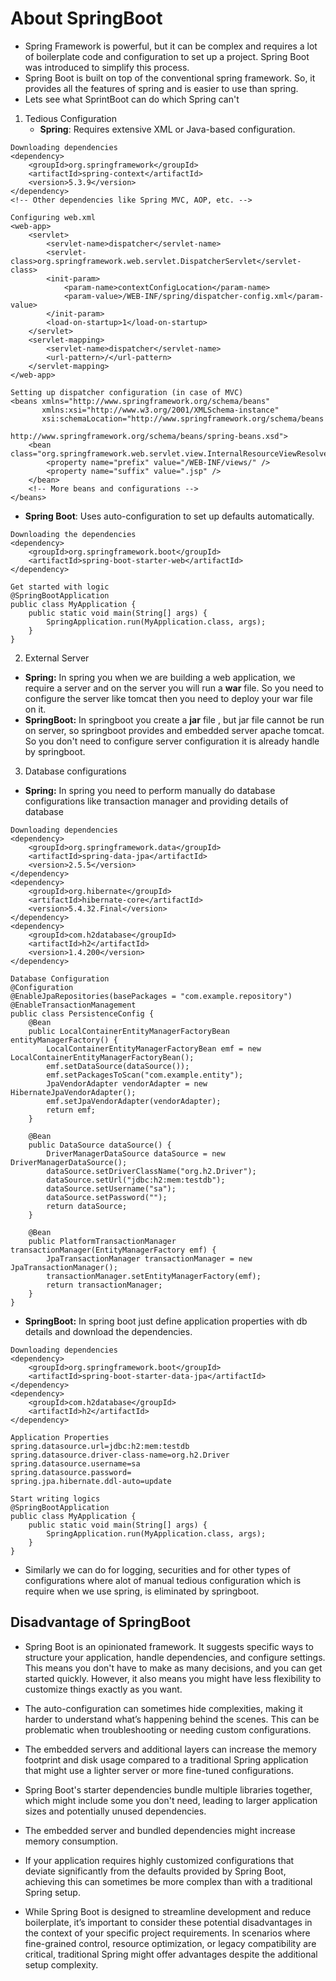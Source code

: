 # About SpringBoot
- Spring Framework is powerful, but it can be complex and requires a lot of boilerplate code and configuration to set up a project. Spring Boot was introduced to simplify this process.
- Spring Boot is built on top of the conventional spring framework. So, it provides all the features of spring and is easier to use than spring.
- Lets see what SprintBoot can do which Spring can't

1. Tedious Configuration
   - **Spring**: Requires extensive XML or Java-based configuration.

```
Downloading dependencies
<dependency>
    <groupId>org.springframework</groupId>
    <artifactId>spring-context</artifactId>
    <version>5.3.9</version>
</dependency>
<!-- Other dependencies like Spring MVC, AOP, etc. -->

Configuring web.xml
<web-app>
    <servlet>
        <servlet-name>dispatcher</servlet-name>
        <servlet-class>org.springframework.web.servlet.DispatcherServlet</servlet-class>
        <init-param>
            <param-name>contextConfigLocation</param-name>
            <param-value>/WEB-INF/spring/dispatcher-config.xml</param-value>
        </init-param>
        <load-on-startup>1</load-on-startup>
    </servlet>
    <servlet-mapping>
        <servlet-name>dispatcher</servlet-name>
        <url-pattern>/</url-pattern>
    </servlet-mapping>
</web-app>

Setting up dispatcher configuration (in case of MVC)
<beans xmlns="http://www.springframework.org/schema/beans"
       xmlns:xsi="http://www.w3.org/2001/XMLSchema-instance"
       xsi:schemaLocation="http://www.springframework.org/schema/beans
                           http://www.springframework.org/schema/beans/spring-beans.xsd">
    <bean class="org.springframework.web.servlet.view.InternalResourceViewResolver">
        <property name="prefix" value="/WEB-INF/views/" />
        <property name="suffix" value=".jsp" />
    </bean>
    <!-- More beans and configurations -->
</beans>
```

   - **Spring Boot**: Uses auto-configuration to set up defaults automatically.

```
Downloading the dependencies
<dependency>
    <groupId>org.springframework.boot</groupId>
    <artifactId>spring-boot-starter-web</artifactId>
</dependency>

Get started with logic
@SpringBootApplication
public class MyApplication {
    public static void main(String[] args) {
        SpringApplication.run(MyApplication.class, args);
    }
}
```


2. External Server
  - **Spring:** In spring you when we are building a web application, we require a server and on the server you will run a **war** file. So you need to configure the server like tomcat then you need to deploy your war file on it.
  - **SpringBoot:** In springboot you create a **jar** file , but jar file cannot be run on server, so springboot provides and embedded server apache tomcat. So you don't need to configure server configuration it is already handle by springboot.

3. Database configurations
  - **Spring:** In spring you need to perform manually do database configurations like transaction manager and providing details of database

```
Downloading dependencies
<dependency>
    <groupId>org.springframework.data</groupId>
    <artifactId>spring-data-jpa</artifactId>
    <version>2.5.5</version>
</dependency>
<dependency>
    <groupId>org.hibernate</groupId>
    <artifactId>hibernate-core</artifactId>
    <version>5.4.32.Final</version>
</dependency>
<dependency>
    <groupId>com.h2database</groupId>
    <artifactId>h2</artifactId>
    <version>1.4.200</version>
</dependency>

Database Configuration
@Configuration
@EnableJpaRepositories(basePackages = "com.example.repository")
@EnableTransactionManagement
public class PersistenceConfig {
    @Bean
    public LocalContainerEntityManagerFactoryBean entityManagerFactory() {
        LocalContainerEntityManagerFactoryBean emf = new LocalContainerEntityManagerFactoryBean();
        emf.setDataSource(dataSource());
        emf.setPackagesToScan("com.example.entity");
        JpaVendorAdapter vendorAdapter = new HibernateJpaVendorAdapter();
        emf.setJpaVendorAdapter(vendorAdapter);
        return emf;
    }

    @Bean
    public DataSource dataSource() {
        DriverManagerDataSource dataSource = new DriverManagerDataSource();
        dataSource.setDriverClassName("org.h2.Driver");
        dataSource.setUrl("jdbc:h2:mem:testdb");
        dataSource.setUsername("sa");
        dataSource.setPassword("");
        return dataSource;
    }

    @Bean
    public PlatformTransactionManager transactionManager(EntityManagerFactory emf) {
        JpaTransactionManager transactionManager = new JpaTransactionManager();
        transactionManager.setEntityManagerFactory(emf);
        return transactionManager;
    }
}
```

  - **SpringBoot:** In spring boot just define application properties with db details and download the dependencies.

```
Downloading dependencies
<dependency>
    <groupId>org.springframework.boot</groupId>
    <artifactId>spring-boot-starter-data-jpa</artifactId>
</dependency>
<dependency>
    <groupId>com.h2database</groupId>
    <artifactId>h2</artifactId>
</dependency>

Application Properties
spring.datasource.url=jdbc:h2:mem:testdb
spring.datasource.driver-class-name=org.h2.Driver
spring.datasource.username=sa
spring.datasource.password=
spring.jpa.hibernate.ddl-auto=update

Start writing logics
@SpringBootApplication
public class MyApplication {
    public static void main(String[] args) {
        SpringApplication.run(MyApplication.class, args);
    }
}
```

- Similarly we can do for logging, securities and for other types of configurations where alot of manual tedious configuration which is require when we use spring, is eliminated by springboot. 

## Disadvantage of SpringBoot
- Spring Boot is an opinionated framework. It suggests specific ways to structure your application, handle dependencies, and configure settings. This means you don't have to make as many decisions, and you can get started quickly. However, it also means you might have less flexibility to customize things exactly as you want.
- The auto-configuration can sometimes hide complexities, making it harder to understand what’s happening behind the scenes. This can be problematic when troubleshooting or needing custom configurations.
- The embedded servers and additional layers can increase the memory footprint and disk usage compared to a traditional Spring application that might use a lighter server or more fine-tuned configurations.
- Spring Boot's starter dependencies bundle multiple libraries together, which might include some you don't need, leading to larger application sizes and potentially unused dependencies.
- The embedded server and bundled dependencies might increase memory consumption.
- If your application requires highly customized configurations that deviate significantly from the defaults provided by Spring Boot, achieving this can sometimes be more complex than with a traditional Spring setup.

- While Spring Boot is designed to streamline development and reduce boilerplate, it’s important to consider these potential disadvantages in the context of your specific project requirements. In scenarios where fine-grained control, resource optimization, or legacy compatibility are critical, traditional Spring might offer advantages despite the additional setup complexity.


















































